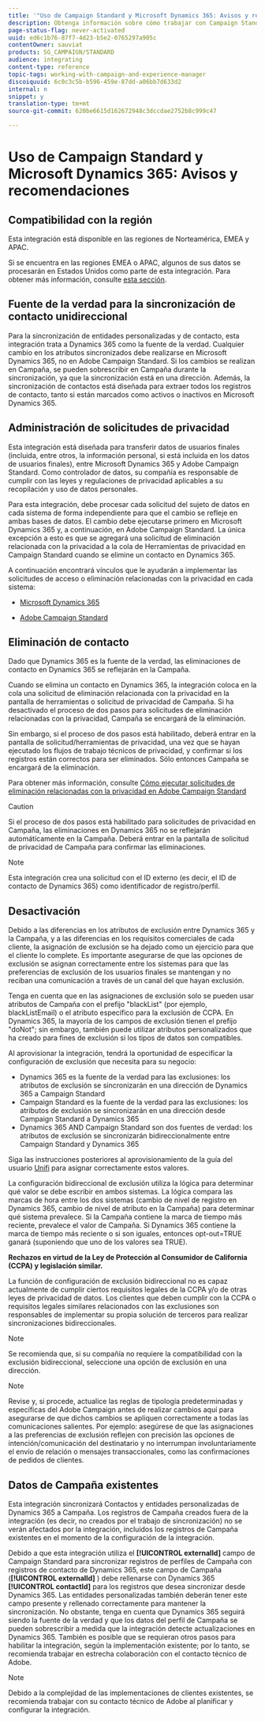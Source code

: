 ```yaml
---
title: '"Uso de Campaign Standard y Microsoft Dynamics 365: Avisos y recomendaciones"'
description: Obtenga información sobre cómo trabajar con Campaign Standard y Microsoft Dynamics 365
page-status-flag: never-activated
uuid: ed6c1b76-87f7-4d23-b5e2-0765297a905c
contentOwner: sauviat
products: SG_CAMPAIGN/STANDARD
audience: integrating
content-type: reference
topic-tags: working-with-campaign-and-experience-manager
discoiquuid: 6c0c3c5b-b596-459e-87dd-a06bb7d633d2
internal: n
snippet: y
translation-type: tm+mt
source-git-commit: 620be6615d162672948c3dccdae2752b8c999c47

---
```



# Uso de Campaign Standard y Microsoft Dynamics 365: Avisos y recomendaciones

## Compatibilidad con la región

Esta integración está disponible en las regiones de Norteamérica, EMEA y APAC.

Si se encuentra en las regiones EMEA o APAC, algunos de sus datos se procesarán en Estados Unidos como parte de esta integración. Para obtener más información, consulte [esta sección](../../reporting/using/about-dynamic-reports.md#dynamic-reporting-usage-agreement).

## Fuente de la verdad para la sincronización de contacto unidireccional

Para la sincronización de entidades personalizadas y de contacto, esta integración trata a Dynamics 365 como la fuente de la verdad. Cualquier cambio en los atributos sincronizados debe realizarse en Microsoft Dynamics 365, no en Adobe Campaign Standard. Si los cambios se realizan en Campaña, se pueden sobrescribir en Campaña durante la sincronización, ya que la sincronización está en una dirección.  Además, la sincronización de contactos está diseñada para extraer todos los registros de contacto, tanto si están marcados como activos o inactivos en Microsoft Dynamics 365.

## Administración de solicitudes de privacidad

Esta integración está diseñada para transferir datos de usuarios finales (incluida, entre otros, la información personal, si está incluida en los datos de usuarios finales), entre Microsoft Dynamics 365 y Adobe Campaign Standard.  Como controlador de datos, su compañía es responsable de cumplir con las leyes y regulaciones de privacidad aplicables a su recopilación y uso de datos personales.

Para esta integración, debe procesar cada solicitud del sujeto de datos en cada sistema de forma independiente para que el cambio se refleje en ambas bases de datos. El cambio debe ejecutarse primero en Microsoft Dynamics 365 y, a continuación, en Adobe Campaign Standard. La única excepción a esto es que se agregará una solicitud de eliminación relacionada con la privacidad a la cola de Herramientas de privacidad en Campaign Standard cuando se elimine un contacto en Dynamics 365.

A continuación encontrará vínculos que le ayudarán a implementar las solicitudes de acceso o eliminación relacionadas con la privacidad en cada sistema:

* [Microsoft Dynamics 365](https://docs.microsoft.com/en-us/microsoft-365/compliance/gdpr-dsr-dynamics365?toc=/microsoft-365/enterprise/toc.json)

* [Adobe Campaign Standard](https://www.adobe.io/apis/experiencecloud/gdpr/docs.html)

## Eliminación de contacto

Dado que Dynamics 365 es la fuente de la verdad, las eliminaciones de contacto en Dynamics 365 se reflejarán en la Campaña.

Cuando se elimina un contacto en Dynamics 365, la integración coloca en la cola una solicitud de eliminación relacionada con la privacidad en la pantalla de herramientas o solicitud de privacidad de Campaña.  Si ha desactivado el proceso de dos pasos para solicitudes de eliminación relacionadas con la privacidad, Campaña se encargará de la eliminación.

Sin embargo, si el proceso de dos pasos está habilitado, deberá entrar en la pantalla de solicitud/herramientas de privacidad, una vez que se hayan ejecutado los flujos de trabajo técnicos de privacidad, y confirmar si los registros están correctos para ser eliminados.  Sólo entonces Campaña se encargará de la eliminación.

Para obtener más información, consulte [Cómo ejecutar solicitudes de eliminación relacionadas con la privacidad en Adobe Campaign Standard](https://docs.adobe.com/content/help/en/campaign-learn/campaign-standard-tutorials/privacy/execute-privacy-requests.html)

>[!CAUTION]
>
>Si el proceso de dos pasos está habilitado para solicitudes de privacidad en Campaña, las eliminaciones en Dynamics 365 no se reflejarán automáticamente en la Campaña.  Deberá entrar en la pantalla de solicitud de privacidad de Campaña para confirmar las eliminaciones.

>[!NOTE]
>
>Esta integración crea una solicitud con el ID externo (es decir, el ID de contacto de Dynamics 365) como identificador de registro/perfil.

## Desactivación

Debido a las diferencias en los atributos de exclusión entre Dynamics 365 y la Campaña, y a las diferencias en los requisitos comerciales de cada cliente, la asignación de exclusión se ha dejado como un ejercicio para que el cliente lo complete. Es importante asegurarse de que las opciones de exclusión se asignan correctamente entre los sistemas para que las preferencias de exclusión de los usuarios finales se mantengan y no reciban una comunicación a través de un canal del que hayan exclusión.

Tenga en cuenta que en las asignaciones de exclusión solo se pueden usar atributos de Campaña con el prefijo &quot;blackList&quot; (por ejemplo, blackListEmail) o el atributo específico para la exclusión de CCPA.  En Dynamics 365, la mayoría de los campos de exclusión tienen el prefijo &quot;doNot&quot;; sin embargo, también puede utilizar atributos personalizados que ha creado para fines de exclusión si los tipos de datos son compatibles.

Al aprovisionar la integración, tendrá la oportunidad de especificar la configuración de exclusión que necesita para su negocio:

* Dynamics 365 es la fuente de la verdad para las exclusiones: los atributos de exclusión se sincronizarán en una dirección de Dynamics 365 a Campaign Standard
* Campaign Standard es la fuente de la verdad para las exclusiones: los atributos de exclusión se sincronizarán en una dirección desde Campaign Standard a Dynamics 365
* Dynamics 365 AND Campaign Standard son dos fuentes de verdad: los atributos de exclusión se sincronizarán bidireccionalmente entre Campaign Standard y Dynamics 365

Siga las instrucciones posteriores al aprovisionamiento de la guía del usuario [Unifi](https://drive.google.com/drive/folders/16seHF45e6bFxHX15zWLqFLEXymCuA_wn) para asignar correctamente estos valores.

La configuración bidireccional de exclusión utiliza la lógica para determinar qué valor se debe escribir en ambos sistemas.  La lógica compara las marcas de hora entre los dos sistemas (cambio de nivel de registro en Dynamics 365, cambio de nivel de atributo en la Campaña) para determinar qué sistema prevalece.  Si la Campaña contiene la marca de tiempo más reciente, prevalece el valor de Campaña.  Si Dynamics 365 contiene la marca de tiempo más reciente o si son iguales, entonces opt-out=TRUE ganará (suponiendo que uno de los valores sea TRUE).

**Rechazos en virtud de la Ley de Protección al Consumidor de California (CCPA) y legislación similar.**

La función de configuración de exclusión bidireccional no es capaz actualmente de cumplir ciertos requisitos legales de la CCPA y/o de otras leyes de privacidad de datos. Los clientes que deben cumplir con la CCPA o requisitos legales similares relacionados con las exclusiones son responsables de implementar su propia solución de terceros para realizar sincronizaciones bidireccionales.

>[!NOTE]
>
>Se recomienda que, si su compañía no requiere la compatibilidad con la exclusión bidireccional, seleccione una opción de exclusión en una dirección.

>[!NOTE]
>
>Revise y, si procede, actualice las reglas de tipología predeterminadas y específicas del Adobe Campaign antes de realizar cambios aquí para asegurarse de que dichos cambios se apliquen correctamente a todas las comunicaciones salientes. Por ejemplo: asegúrese de que las asignaciones a las preferencias de exclusión reflejen con precisión las opciones de intención/comunicación del destinatario y no interrumpan involuntariamente el envío de relación o mensajes transaccionales, como las confirmaciones de pedidos de clientes.

## Datos de Campaña existentes

Esta integración sincronizará Contactos y entidades personalizadas de Dynamics 365 a Campaña. Los registros de Campaña creados fuera de la integración (es decir, no creados por el trabajo de sincronización) no se verán afectados por la integración, incluidos los registros de Campaña existentes en el momento de la configuración de la integración.

Debido a que esta integración utiliza el **[!UICONTROL externalId]** campo de Campaign Standard para sincronizar registros de perfiles de Campaña con registros de contacto de Dynamics 365, este campo de Campaña (**[!UICONTROL externalId]** ) debe rellenarse con Dynamics 365 **[!UICONTROL contactId]** para los registros que desea sincronizar desde Dynamics 365.  Las entidades personalizadas también deberán tener este campo presente y rellenado correctamente para mantener la sincronización.  No obstante, tenga en cuenta que Dynamics 365 seguirá siendo la fuente de la verdad y que los datos del perfil de Campaña se pueden sobrescribir a medida que la integración detecte actualizaciones en Dynamics 365.  También es posible que se requieran otros pasos para habilitar la integración, según la implementación existente; por lo tanto, se recomienda trabajar en estrecha colaboración con el contacto técnico de Adobe.

>[!NOTE]
>
>Debido a la complejidad de las implementaciones de clientes existentes, se recomienda trabajar con su contacto técnico de Adobe al planificar y configurar la integración.
